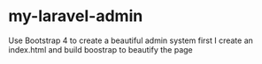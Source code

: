 # my-laravel-admin

Use Bootstrap 4 to create a beautiful admin system
first I create an index.html and build boostrap to beautify the page
